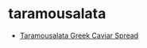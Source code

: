 # taramousalata

 * [Taramousalata Greek Caviar Spread](../index/t/taramousalata-greek-caviar-spread.json)

